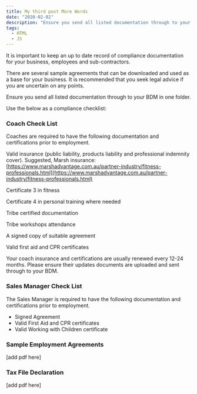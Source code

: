 ```yaml
---
title: My third post More Words
date: "2020-02-02"
description: "Ensure you send all listed documentation through to your BDM in one folder."
tags:
  - HTML
  - JS  
---
```

It is important to keep an up to date record of compliance documentation for your business, employees and sub-contractors.

There are several sample agreements that can be downloaded and used as a base for your business. It is recommended that you seek legal advice if you are uncertain on any points.  

Ensure you send all listed documentation through to your BDM in one folder.

Use the below as a compliance checklist:

### Coach Check List

Coaches are required to have the following documentation and certifications prior to employment.

Valid insurance (public liability, products liability and professional indemnity cover). Suggested, Marsh insurance: [https://www.marshadvantage.com.au/partner-industry/fitness-professionals.html](https://www.marshadvantage.com.au/partner-industry/fitness-professionals.html)

Certificate 3 in fitness

Certificate 4 in personal training where needed

Tribe certified documentation

Tribe workshops attendance

A signed copy of suitable agreement

Valid first aid and CPR certificates

Your coach insurance and certifications are usually renewed every 12-24 months. Please ensure their updates documents are uploaded and sent through to your BDM.

### **Sales Manager Check List**

The Sales Manager is required to have the following documentation and certifications prior to employment.

 - Signed Agreement
 - Valid First Aid and CPR certificates
 - Valid Working with Children certificate

### Sample Employment Agreements

[add pdf here]

### Tax File Declaration

[add pdf here]